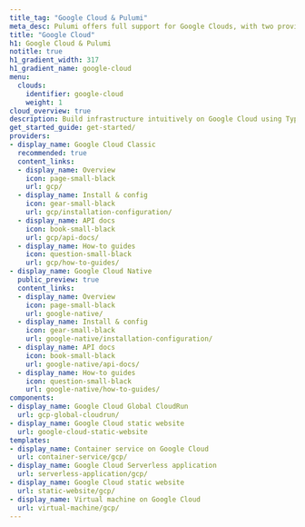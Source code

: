 ```yaml
---
title_tag: "Google Cloud & Pulumi"
meta_desc: Pulumi offers full support for Google Clouds, with two providers, 2 components, and templates.
title: "Google Cloud"
h1: Google Cloud & Pulumi
notitle: true
h1_gradient_width: 317
h1_gradient_name: google-cloud
menu:
  clouds:
    identifier: google-cloud
    weight: 1
cloud_overview: true
description: Build infrastructure intuitively on Google Cloud using TypeScript, Python, Go, C#, Java or YAML. Pulumi supports all Google Cloud APIs and stays up-to-date with all Google Cloud features.
get_started_guide: get-started/
providers:
- display_name: Google Cloud Classic
  recommended: true
  content_links:
  - display_name: Overview
    icon: page-small-black
    url: gcp/
  - display_name: Install & config
    icon: gear-small-black
    url: gcp/installation-configuration/
  - display_name: API docs
    icon: book-small-black
    url: gcp/api-docs/
  - display_name: How-to guides
    icon: question-small-black
    url: gcp/how-to-guides/
- display_name: Google Cloud Native
  public_preview: true
  content_links:
  - display_name: Overview
    icon: page-small-black
    url: google-native/
  - display_name: Install & config
    icon: gear-small-black
    url: google-native/installation-configuration/
  - display_name: API docs
    icon: book-small-black
    url: google-native/api-docs/
  - display_name: How-to guides
    icon: question-small-black
    url: google-native/how-to-guides/
components:
- display_name: Google Cloud Global CloudRun
  url: gcp-global-cloudrun/
- display_name: Google Cloud static website
  url: google-cloud-static-website
templates:
- display_name: Container service on Google Cloud
  url: container-service/gcp/
- display_name: Google Cloud Serverless application
  url: serverless-application/gcp/
- display_name: Google Cloud static website
  url: static-website/gcp/
- display_name: Virtual machine on Google Cloud
  url: virtual-machine/gcp/
---
```

